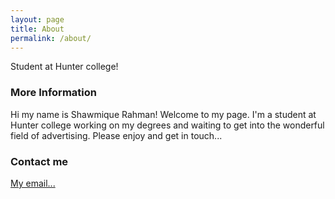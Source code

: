 ```yaml
---
layout: page
title: About
permalink: /about/
---
```


Student at Hunter college!

### More Information

Hi my name is Shawmique Rahman! Welcome to my page. I'm a student at Hunter college working on my degrees and waiting to get into the wonderful field of advertising. Please enjoy and get in touch... 

### Contact me

[My email...](mailto:farrukh.askari01@gmail.com)
